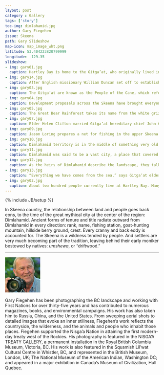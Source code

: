 ```yaml
---
layout: post
category : Gallery
tags: ['story']
toc-img: dimlahamid.jpg
author: Gary Fiegehen
issue: Skeena
path: Gary Slideshow
map-icon: map_image_wht.png
latitude: 53.404223820799999
longitude: -129.35
slideshow:
- img: gary01.jpg
  caption: Hartley Bay is home to the Gitga’at, who originally lived in the village of Laxgal’tsap near the Quaal River.
- img: gary14.jpg
  caption: After English missionary William Duncan set off to establish New Metlakatla in Alaska, the remaining Gitga’at chose the cove at Hartley Bay as their new home.
- img: gary03.jpg
  caption: The Gitga’at are known as the People of the Cane, which refers to the “canes” or poles by which people once navigated canoes in the lower Skeena.
- img: gary04.jpg
  caption: Development proposals across the Skeena have brought everyone into a conversation about the value of the land, including homesteaders like Ken Rabnett.
- img: gary05.jpg
  caption: The Great Bear Rainforest takes its name from the white grizzly or “spirit” bear, which the Tsimshian people said had the power to transform into a man.
- img: gary07.jpg
  caption: Elder Helen Clifton married Gitga’at hereditary chief John Clifton in 1942 and moved to Hartley Bay where they raised six children, who gave them twenty grandchildren.
- img: gary09.jpg
  caption: Jason Loring prepares a net for fishing in the upper Skeena. More than anything else, the salmon connect everyone within the watershed.
- img: gary10.jpg
  caption: Dimlahamid territory is in the middle of something very old and quiet, and at the edge of something very big and loud.
- img: gary11.jpg
  caption: Dimlahamid was said to be a vast city, a place that covered so much ground that a flock of geese could not transverse it without falling from the sky.
- img: gary12.jpg
  caption: As the heirs of Dimlahamid describe the landscape, they talk with a mix of reverence, pride, and melancholy.
- img: gary13.jpg
  caption: “Everything we have comes from the sea,” says Gitga’at elder Helen Clifton.
- img: gary02.jpg
  caption: About two hundred people currently live at Hartley Bay. Many use small skiffs and fishing boats to set crab traps or catch salmon and halibut. When it comes to discussing Enbridge, the only answer is no.
---
```

{% include JB/setup %}

In Skeena country, the relationship between land and people goes back eons, to the time of the great mythical city at the center of the region: Dimlahamid.  Ancient forms of tenure and title radiate outward from Dimlahamid in every direction: rank, name, fishing station, goat-hunting mountain, hillside berry ground, crest. Every cranny and back eddy is accounted for. The Skeena is a wildness tended by people. And settlers are very much becoming part of the tradition, leaving behind their early moniker bestowed by natives: *umshewa*, or “driftwood.” 

---
![Gary Fiegehen](assets/themes/skeena/img/contributor-headshots/Gary.jpg)

Gary Fiegehen has been photographing the BC landscape and working with First Nations for over thirty-five years and has contributed to numerous magazines, books, and environmental campaigns. His work has also taken him to Russia, China, and the United States. From sweeping aerial shots to detailed images that evoke an inner stillness, Fiegehen’s work reflects the countryside, the wilderness, and the animals and people who inhabit those places. Fiegehen supported the Nisga’a Nation in attaining the first modern-day treaty west of the Rockies. His photography is featured in the NISGA’A TREATY GALLERY, a permanent installation in the Royal British Columbia Museum, Victoria, BC. His work is also featured in the Squamish Lil’wat Cultural Centre in Whistler, BC, and represented in the British Museum, London, UK; The National Museum of the American Indian, Washington DC; and appeared in a major exhibition in Canada’s Museum of Civilization, Hull Quebec.
